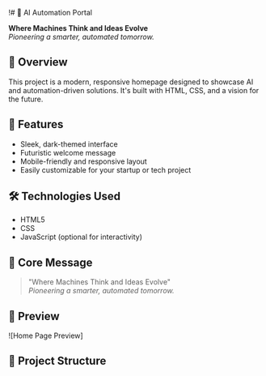 !# 🤖 AI Automation Portal

**Where Machines Think and Ideas Evolve**  
*Pioneering a smarter, automated tomorrow.*

## 🚀 Overview

This project is a modern, responsive homepage designed to showcase AI and automation-driven solutions. It's built with HTML, CSS, and a vision for the future.

## 🌟 Features

- Sleek, dark-themed interface
- Futuristic welcome message
- Mobile-friendly and responsive layout
- Easily customizable for your startup or tech project

## 🛠️ Technologies Used

- HTML5
- CSS
- JavaScript (optional for interactivity)

## 🧠 Core Message

> "Where Machines Think and Ideas Evolve"  
> *Pioneering a smarter, automated tomorrow.*

## 📸 Preview

![Home Page Preview]

## 📂 Project Structure



